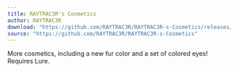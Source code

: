 ```yaml
---
title: RAYTRAC3R's Cosmetics
author: RAYTRAC3R
download: "https://github.com/RAYTRAC3R/RAYTRAC3R-s-Cosmetics/releases/latest/download/RAYTRAC3RCosmetics.zip"
source: "https://github.com/RAYTRAC3R/RAYTRAC3R-s-Cosmetics"
---
```


More cosmetics, including a new fur color and a set of colored eyes! Requires Lure.
